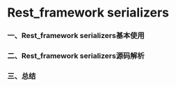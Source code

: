 # Rest_framework serializers

### 一、Rest_framework serializers基本使用


### 二、Rest_framework serializers源码解析

### 三、总结


